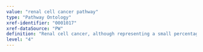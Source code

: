 ```yaml
---
value: "renal cell cancer pathway"
type: "Pathway Ontology"
xref-identifier: "0001017"
xref-dataSource: "PW"
definition: "Renal cell cancer, although representing a small percentage of human neoplasms, has one of the highest rates of mortality amongst genitourinary cancers. Several mutated genes and associated altered pathways have been implicated in the condition but many more remain to be elucidated."
level: "4"
---
```


